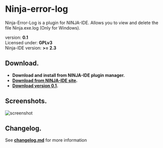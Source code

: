 Ninja-error-log
===============
Ninja-Error-Log is a plugin for NINJA-IDE. Allows you to view and delete the file Ninja.exe.log (Only for Windows).

version: **0.1**<br />
Licensed under: **GPLv3**<br />
Ninja-IDE version: **>= 2.3**

Download.
--------------
- **Download and install from NINJA-IDE plugin manager.**
- **[Download from NINJA-IDE site](http://ninja-ide.org/plugins/60/).**
- **[Download version 0.1](https://github.com/LuqueDaniel/Ninja-error-log/releases/tag/0.1).**

Screenshots.
--------------
![screenshot](https://raw.github.com/LuqueDaniel/Ninja-error-log/master/screenshots/ninja_error_log.png)

Changelog.
--------------
See **[changelog.md](https://github.com/LuqueDaniel/Ninja-error-log/blob/master/changelog.md)** for more information
